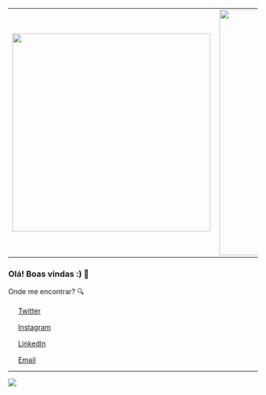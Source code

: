 <center>
  <table>
    <tr>
        <td><img width="400px" align="left" src="https://github-readme-stats.vercel.app/api/top-langs/?username=ivanaugusto09&hide=html&layout=compact&theme=buefy" /></td>
        <td><img width="495px" align="left" src="https://github-readme-stats.vercel.app/api?username=ivanaugusto09&theme=buefy"/></td>
    </tr>   
  </table>
</center>  





### Olá! Boas vindas :) 👋


Onde me encontrar? :mag:  

<a href="https://twitter.com/cossmoth"><img src="https://github.com/leticiadasilva/leticiadasilva/blob/main/images/twitter.png" width="16"></img></a> [Twitter](https://twitter.com/cossmoth)   

<a href="https://www.instagram.com/ivanaugusto_99/"><img src="https://github.com/leticiadasilva/leticiadasilva/blob/main/images/instagram.png" width="16"></img></a> [Instagram](https://www.instagram.com/ivanaugusto_99/)  

<a href="https://www.linkedin.com/in/ivan-augusto-alves-rocha-a64b29195/"><img src="https://github.com/leticiadasilva/leticiadasilva/blob/main/images/linkedin.png" width="16"></img></a> [LinkedIn](https://www.linkedin.com/in/ivan-augusto-alves-rocha-a64b29195/)  

<a href="mailto:ivandevfull@gmail.com"><img src="https://github.com/leticiadasilva/leticiadasilva/blob/main/images/email.png" width="16"></img></a> [Email](mailto:ivandevfull@gmail.com)  

---  

![](https://komarev.com/ghpvc/?username=ivanaugusto09&color=blue&style=flat)

<!--
**ivanaugusto09/ivanaugusto09** is a ✨ _special_ ✨ repository because its `README.md` (this file) appears on your GitHub profile.

Here are some ideas to get you started:

- 🔭 I’m currently working on ...
- 🌱 I’m currently learning ...
- 👯 I’m looking to collaborate on ...
- 🤔 I’m looking for help with ...
- 💬 Ask me about ...
- 📫 How to reach me: ...
- 😄 Pronouns: ...
- ⚡ Fun fact: ...
-->
